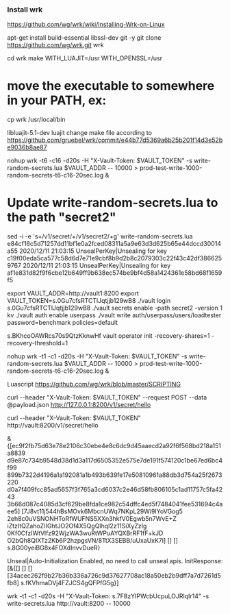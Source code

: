 
### Install wrk
https://github.com/wg/wrk/wiki/Installing-Wrk-on-Linux

apt-get install build-essential libssl-dev git -y 
git clone https://github.com/wg/wrk.git wrk

cd wrk
make WITH_LUAJIT=/usr WITH_OPENSSL=/usr
# move the executable to somewhere in your PATH, ex:
cp wrk /usr/local/bin


libluajit-5.1-dev luajit
change make file according to https://github.com/gruebel/wrk/commit/e44b77d5369a6b25b201f14d3e52be9036b8ae87

nohup wrk -t6 -c16 -d20s -H "X-Vault-Token: $VAULT_TOKEN" -s write-random-secrets.lua $VAULT_ADDR -- 10000 > prod-test-write-1000-random-secrets-t6-c16-20sec.log &


# Update write-random-secrets.lua to the path "secret2"
sed -i -e 's+/v1/secret/+/v1/secret2/+g' write-random-secrets.lua
e84cf16c5d71257dd11bf1e0a2fced08311a5a9e63d3d625b65e44dccd30014a55
2020/12/11 21:03:15 UnsealPerKey|Unsealing for key c19f00eda5ca577c58d6d7e71e9cbf8b9d2b8c2079303c22f43c42df3866259767
2020/12/11 21:03:15 UnsealPerKey|Unsealing for key af1e831d82f9f6cbe12b649ff9b638ec574be9bf4d58a1424361e58bd68f1659f5

export VAULT_ADDR=http://vault1:8200
export VAULT_TOKEN=s.0Gu7cfsRTCTlJqtjjb129wB8
./vault login s.0Gu7cfsRTCTlJqtjjb129wB8
./vault secrets enable -path secret2 -version 1 kv
./vault auth enable userpass
./vault write auth/userpass/users/loadtester password=benchmark policies=default


s.BKhcoOAWRcs70s9QtzKknwHf
vault operator init -recovery-shares=1 -recovery-threshold=1


nohup wrk -t1 -c1 -d20s -H "X-Vault-Token: $VAULT_TOKEN" -s write-random-secrets.lua $VAULT_ADDR -- 10000 > prod-test-write-1000-random-secrets-t6-c16-20sec.log &

Luascript
https://github.com/wg/wrk/blob/master/SCRIPTING

curl --header "X-Vault-Token: $VAULT_TOKEN" --request POST --data @payload.json http://127.0.0.1:8200/v1/secret/hello

curl --header "X-Vault-Token: $VAULT_TOKEN" http://vault:8200/v1/secret/hello


 &{[ec9f2fb75d63e78e2106c30ebe4e8c6dc9d45aaecd2a92f6f568bd218a151a8839 d9e87c734b9548d38d1d3a117d6505352e575e7de191f574120c1be67ed6bc4f99 899b7322d4196a1a192081a1b493b639fe17e50810961a88db3d754a25f2673220 d0a7f409fcc85ad5657f3f765a3cd6037c2e46d58fb806105c1ad11757c5fa4243 3b66d087c4085d3cf629be8fda1ce982c54dffc4ed5f7484041fee531694c4aee5] [7J8vt11j544hBsMOvk6MbcnUWq7NKpL29Wi9IYoVGog5 2eh8c0uVSNONHToRfWUFNS5XXn3hkfV0Egwb5n7WvE+Z iZtzItQZahoZIIGhtJO2Of4X5QgQlhqI2z11SiXyZzIg 0Kf0CfzIWtVlfz92WjzWA3wuRtWPuAYQXBrRF1fF+kJD O2bQh8QIXTz2Kb6P2hzpgsVN/8TtX3SEBB/uUxaUxK7l] [] [] s.8G00yeiBG8x4FOXdInvvDueR}

 Unseal|Auto-Initialization Enabled, no need to call unseal apis. InitResponse: [&{[] [] [] [34acec262f9b27b36b336a726c9d37627708ac18a50eb2b9dff7a7d7261d5fb8] s.fKVhmaDVj4FZJCS4gQFPfG5g}]


 

 wrk -t1 -c1 -d20s -H "X-Vault-Token: s.7F8zYIPWcbUcpuLOJRlqIr14" -s write-secrets.lua http://vault:8200 -- 10000